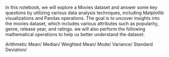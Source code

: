 In this notebook, we will explore a Movies dataset and answer some key questions by utilizing various data analysis techniques, including Matplotlib visualizations and Pandas operations. The goal is to uncover insights into the movies dataset, which includes various attributes such as popularity, genre, release year, and ratings.
we will also perform the following mathematical operations to help us better understand the dataset:

Arithmetic Mean/
Median/
Weighted Mean/
Mode/
Variance/
Standard Deviation/
